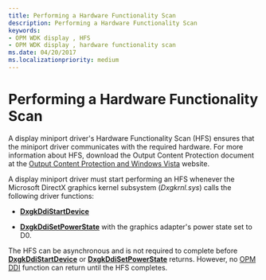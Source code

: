 ```yaml
---
title: Performing a Hardware Functionality Scan
description: Performing a Hardware Functionality Scan
keywords:
- OPM WDK display , HFS
- OPM WDK display , hardware functionality scan
ms.date: 04/20/2017
ms.localizationpriority: medium
---
```


# Performing a Hardware Functionality Scan


A display miniport driver's Hardware Functionality Scan (HFS) ensures that the miniport driver communicates with the required hardware. For more information about HFS, download the Output Content Protection document at the [Output Content Protection and Windows Vista](https://download.microsoft.com/download/5/D/6/5D6EAF2B-7DDF-476B-93DC-7CF0072878E6/output_protect.doc) website.

A display miniport driver must start performing an HFS whenever the Microsoft DirectX graphics kernel subsystem (*Dxgkrnl.sys*) calls the following driver functions:

-   [**DxgkDdiStartDevice**](/windows-hardware/drivers/ddi/dispmprt/nc-dispmprt-dxgkddi_start_device)

-   [**DxgkDdiSetPowerState**](/windows-hardware/drivers/ddi/dispmprt/nc-dispmprt-dxgkddi_set_power_state) with the graphics adapter's power state set to D0.

The HFS can be asynchronous and is not required to complete before [**DxgkDdiStartDevice**](/windows-hardware/drivers/ddi/dispmprt/nc-dispmprt-dxgkddi_start_device) or [**DxgkDdiSetPowerState**](/windows-hardware/drivers/ddi/dispmprt/nc-dispmprt-dxgkddi_set_power_state) returns. However, no [OPM DDI](supporting-output-protection-manager.md) function can return until the HFS completes.
